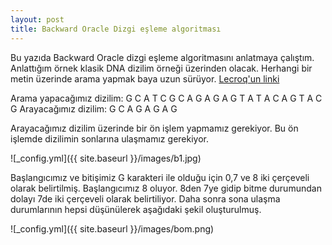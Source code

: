 ```yaml
---
layout: post
title: Backward Oracle Dizgi eşleme algoritması
---
```


Bu yazıda Backward Oracle dizgi eşleme algoritmasını anlatmaya çalıştım. Anlattığım örnek klasik DNA dizilim örneği üzerinden olacak. Herhangi bir metin üzerinde arama yapmak baya uzun sürüyor.
[ Lecroq'un linki](http://www-igm.univ-mlv.fr/~lecroq/string/bom.html) 

Arama yapacağımız dizilim: G C A T C G C A G A G A G T A T A C A G T A C G
Arayacağımız dizilim: G C A G A G A G

Arayacağımız dizilim üzerinde bir ön işlem yapmamız gerekiyor. Bu ön işlemde dizilimin sonlarına ulaşmamız gerekiyor.


![_config.yml]({{ site.baseurl }}/images/b1.jpg)

Başlangıcımız ve bitişimiz G karakteri ile olduğu için 0,7 ve 8 iki çerçeveli olarak belirtilmiş. Başlangıcımız 8 oluyor. 8den 7ye gidip bitme durumundan dolayı 7de iki çerçeveli olarak belirtiliyor.
Daha sonra sona ulaşma durumlarının hepsi düşünülerek aşağıdaki şekil oluşturulmuş.



![_config.yml]({{ site.baseurl }}/images/bom.png)


